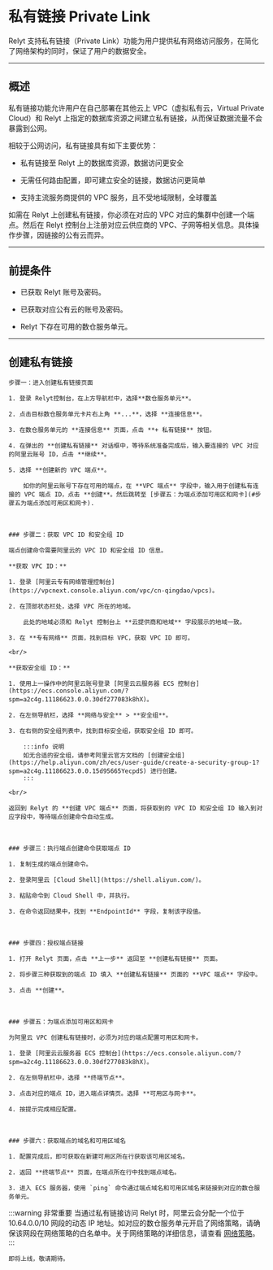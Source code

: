 
# 私有链接 Private Link

Relyt 支持私有链接（Private Link）功能为用户提供私有网络访问服务，在简化了网络架构的同时，保证了用户的数据安全。

---

## 概述

私有链接功能允许用户在自己部署在其他云上 VPC（虚拟私有云，Virtual Private Cloud）和 Relyt 上指定的数据库资源之间建立私有链接，从而保证数据流量不会暴露到公网。

相较于公网访问，私有链接具有如下主要优势：

- 私有链接至 Relyt 上的数据库资源，数据访问更安全

- 无需任何路由配置，即可建立安全的链接，数据访问更简单

- 支持主流服务商提供的 VPC 服务，且不受地域限制，全球覆盖


如需在 Relyt 上创建私有链接，你必须在对应的 VPC 对应的集群中创建一个端点。然后在 Relyt 控制台上注册对应云供应商的 VPC、子网等相关信息。具体操作步骤，因链接的公有云而异。

---

## 前提条件

- 已获取 Relyt 账号及密码。

- 已获取对应公有云的账号及密码。

- Relyt 下存在可用的数仓服务单元。


---


## 创建私有链接

    步骤一：进入创建私有链接页面
      
    1. 登录 Relyt控制台，在上方导航栏中，选择**数仓服务单元**。
      
    2. 点击目标数仓服务单元卡片右上角 **...**，选择 **连接信息**。
      
    3. 在数仓服务单元的 **连接信息** 页面，点击 **+ 私有链接** 按钮。
      
    4. 在弹出的 **创建私有链接** 对话框中，等待系统准备完成后，输入要连接的 VPC 对应的阿里云账号 ID，点击 **继续**。
    
    5. 选择 **创建新的 VPC 端点**。
    
        如你的阿里云账号下存在可用的端点，在 **VPC 端点** 字段中，输入用于创建私有连接的 VPC 端点 ID，点击 **创建**。然后跳转至 [步骤五：为端点添加可用区和网卡](#步骤五为端点添加可用区和网卡).


​     

    ### 步骤二：获取 VPC ID 和安全组 ID 
    
    端点创建命令需要阿里云的 VPC ID 和安全组 ID 信息。
    
    **获取 VPC ID：**
    
    1. 登录 [阿里云专有网络管理控制台](https://vpcnext.console.aliyun.com/vpc/cn-qingdao/vpcs)。
    
    2. 在顶部状态栏处，选择 VPC 所在的地域。
    
        此处的地域必须和 Relyt 控制台上 **云提供商和地域** 字段展示的地域一致。
    
    3. 在 **专有网络** 页面，找到目标 VPC，获取 VPC ID 即可。
    
    <br/>
    
    **获取安全组 ID：**
    
    1. 使用上一操作中的阿里云账号登录 [阿里云云服务器 ECS 控制台](https://ecs.console.aliyun.com/?spm=a2c4g.11186623.0.0.30df277083k8hX)。
    
    2. 在左侧导航栏，选择 **网络与安全** > **安全组**。
    
    3. 在右侧的安全组列表中，找到目标安全组，获取安全组 ID 即可。
    
        :::info 说明
        如无合适的安全组，请参考阿里云官方文档的 [创建安全组](https://help.aliyun.com/zh/ecs/user-guide/create-a-security-group-1?spm=a2c4g.11186623.0.0.15d95665YecpdS) 进行创建。
        :::
    
    <br/>
    
    返回到 Relyt 的 **创建 VPC 端点** 页面，将获取到的 VPC ID 和安全组 ID 输入到对应字段中，等待端点创建命令自动生成。


​     


    ### 步骤三：执行端点创建命令获取端点 ID
    
    1. 复制生成的端点创建命令。
    
    2. 登录阿里云 [Cloud Shell](https://shell.aliyun.com/)。
    
    3. 粘贴命令到 Cloud Shell 中，并执行。
    
    3. 在命令返回结果中，找到 **EndpointId** 字段，复制该字段值。


​     

    ### 步骤四：授权端点链接
    
    1. 打开 Relyt 页面，点击 **上一步** 返回至 **创建私有链接** 页面。
    
    2. 将步骤三种获取到的端点 ID 填入 **创建私有链接** 页面的 **VPC 端点** 字段中。
    
    3. 点击 **创建**。


​     

    ### 步骤五：为端点添加可用区和网卡
    
    为阿里云 VPC 创建私有链接时，必须为对应的端点配置可用区和网卡。
    
    1. 登录 [阿里云云服务器 ECS 控制台](https://ecs.console.aliyun.com/?spm=a2c4g.11186623.0.0.30df277083k8hX)。
    
    2. 在左侧导航栏中，选择 **终端节点**。
    
    3. 点击对应的端点 ID，进入端点详情页。选择 **可用区与网卡**。
    
    4. 按提示完成相应配置。


​     

    ### 步骤六：获取端点的域名和可用区域名
    
    1. 配置完成后，即可获取在新建可用区所在行获取该可用区域名。
    
    2. 返回 **终端节点** 页面，在端点所在行中找到端点域名。
    
    3. 进入 ECS 服务器，使用 `ping` 命令通过端点域名和可用区域名来链接到对应的数仓服务单元。

  

  :::warning 非常重要
  当通过私有链接访问 Relyt 时，阿里云会分配一个位于 10.64.0.0/10 网段的动态 IP 地址。如对应的数仓服务单元开启了网络策略，请确保该网段在网络策略的白名单中。关于网络策略的详细信息，请查看 [网络策略](guides/security/network-policies.md)。
  :::

  </TabItem>
  <TabItem value="腾讯云" label="腾讯云">

    即将上线，敬请期待。

  </TabItem>
</Tabs>